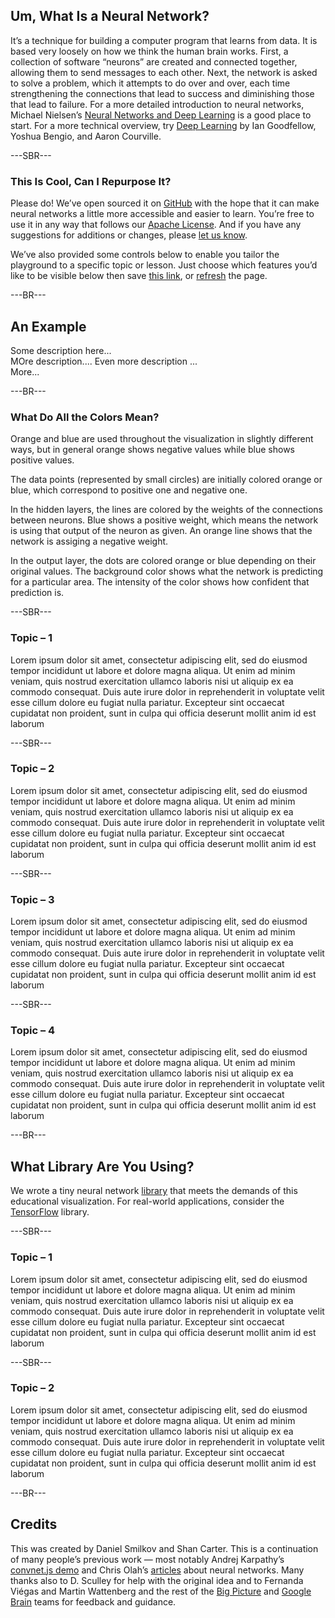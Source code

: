 ## Um, What Is a Neural Network?

It’s a technique for building a computer program that learns from data. It is based very loosely on how we think the human brain works. First, a collection of software “neurons” are created and connected together, allowing them to send messages to each other. Next, the network is asked to solve a problem, which it attempts to do over and over, each time strengthening the connections that lead to success and diminishing those that lead to failure. For a more detailed introduction to neural networks, Michael Nielsen’s [Neural Networks and Deep Learning](http://neuralnetworksanddeeplearning.com/index.html) is a good place to start. For a more technical overview, try [Deep Learning](http://www.deeplearningbook.org/) by Ian Goodfellow, Yoshua Bengio, and Aaron Courville.

---SBR---

### This Is Cool, Can I Repurpose It?


Please do! We’ve open sourced it on [GitHub](https://github.com/tensorflow/playground) with the hope that it can make neural networks a little more accessible and easier to learn. You’re free to use it in any way that follows our [Apache License](https://github.com/tensorflow/playground/blob/master/LICENSE). And if you have any suggestions for additions or changes, please [let us know](https://github.com/tensorflow/playground/issues).

We’ve also provided some controls below to enable you tailor the playground to a specific topic or lesson. Just choose which features you’d like to be visible below then save [this link](#), or [refresh](javascript:location.reload();) the page.

---BR---

## An Example

Some description here...  
MOre description....
Even more description ...  
More...

---BR---

###  What Do All the Colors Mean?


Orange and blue are used throughout the visualization in slightly different ways, but in general orange shows negative values while blue shows positive values.

The data points (represented by small circles) are initially colored orange or blue, which correspond to positive one and negative one.

In the hidden layers, the lines are colored by the weights of the connections between neurons. Blue shows a positive weight, which means the network is using that output of the neuron as given. An orange line shows that the network is assiging a negative weight.

In the output layer, the dots are colored orange or blue depending on their original values. The background color shows what the network is predicting for a particular area. The intensity of the color shows how confident that prediction is.

---SBR---

###  Topic – 1

Lorem ipsum dolor sit amet, consectetur adipiscing elit, sed do eiusmod tempor incididunt ut labore et dolore magna aliqua. Ut enim ad minim veniam, quis nostrud exercitation ullamco laboris nisi ut aliquip ex ea commodo consequat. Duis aute irure dolor in reprehenderit in voluptate velit esse cillum dolore eu fugiat nulla pariatur. Excepteur sint occaecat cupidatat non proident, sunt in culpa qui officia deserunt mollit anim id est laborum

---SBR---

###  Topic – 2

Lorem ipsum dolor sit amet, consectetur adipiscing elit, sed do eiusmod tempor incididunt ut labore et dolore magna aliqua. Ut enim ad minim veniam, quis nostrud exercitation ullamco laboris nisi ut aliquip ex ea commodo consequat. Duis aute irure dolor in reprehenderit in voluptate velit esse cillum dolore eu fugiat nulla pariatur. Excepteur sint occaecat cupidatat non proident, sunt in culpa qui officia deserunt mollit anim id est laborum

---SBR---

###  Topic – 3

Lorem ipsum dolor sit amet, consectetur adipiscing elit, sed do eiusmod tempor incididunt ut labore et dolore magna aliqua. Ut enim ad minim veniam, quis nostrud exercitation ullamco laboris nisi ut aliquip ex ea commodo consequat. Duis aute irure dolor in reprehenderit in voluptate velit esse cillum dolore eu fugiat nulla pariatur. Excepteur sint occaecat cupidatat non proident, sunt in culpa qui officia deserunt mollit anim id est laborum

---SBR---

###  Topic – 4

Lorem ipsum dolor sit amet, consectetur adipiscing elit, sed do eiusmod tempor incididunt ut labore et dolore magna aliqua. Ut enim ad minim veniam, quis nostrud exercitation ullamco laboris nisi ut aliquip ex ea commodo consequat. Duis aute irure dolor in reprehenderit in voluptate velit esse cillum dolore eu fugiat nulla pariatur. Excepteur sint occaecat cupidatat non proident, sunt in culpa qui officia deserunt mollit anim id est laborum


---BR---

What Library Are You Using?
---------------------------

We wrote a tiny neural network [library](https://github.com/tensorflow/playground/blob/master/src/nn.ts) that meets the demands of this educational visualization. For real-world applications, consider the [TensorFlow](https://www.tensorflow.org/) library.

---SBR---

###  Topic – 1

Lorem ipsum dolor sit amet, consectetur adipiscing elit, sed do eiusmod tempor incididunt ut labore et dolore magna aliqua. Ut enim ad minim veniam, quis nostrud exercitation ullamco laboris nisi ut aliquip ex ea commodo consequat. Duis aute irure dolor in reprehenderit in voluptate velit esse cillum dolore eu fugiat nulla pariatur. Excepteur sint occaecat cupidatat non proident, sunt in culpa qui officia deserunt mollit anim id est laborum

---SBR---

###  Topic – 2

Lorem ipsum dolor sit amet, consectetur adipiscing elit, sed do eiusmod tempor incididunt ut labore et dolore magna aliqua. Ut enim ad minim veniam, quis nostrud exercitation ullamco laboris nisi ut aliquip ex ea commodo consequat. Duis aute irure dolor in reprehenderit in voluptate velit esse cillum dolore eu fugiat nulla pariatur. Excepteur sint occaecat cupidatat non proident, sunt in culpa qui officia deserunt mollit anim id est laborum

---BR---

Credits
-------

This was created by Daniel Smilkov and Shan Carter. This is a continuation of many people’s previous work — most notably Andrej Karpathy’s [convnet.js demo](http://cs.stanford.edu/people/karpathy/convnetjs/demo/classify2d.html) and Chris Olah’s [articles](http://colah.github.io/posts/2014-03-NN-Manifolds-Topology/) about neural networks. Many thanks also to D. Sculley for help with the original idea and to Fernanda Viégas and Martin Wattenberg and the rest of the [Big Picture](https://research.google.com/bigpicture/) and [Google Brain](https://research.google.com/teams/brain/) teams for feedback and guidance.
